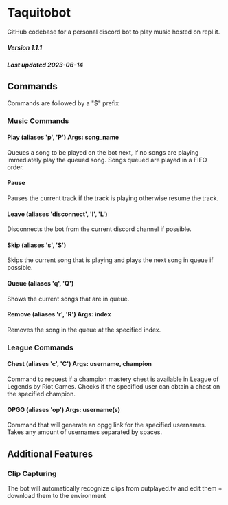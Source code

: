 # Taquitobot

GitHub codebase for a personal discord bot to play music hosted on repl.it.

##### Version 1.1.1 
##### Last updated 2023-06-14

## Commands
Commands are followed by a "$" prefix


### Music Commands
#### Play (aliases 'p', 'P') Args: song_name
Queues a song to be played on the bot next, if no songs are playing immediately play the queued song. Songs queued are played in a FIFO order.

#### Pause
Pauses the current track if the track is playing otherwise resume the track.

#### Leave (aliases 'disconnect', 'l', 'L')
Disconnects the bot from the current discord channel if possible.

#### Skip (aliases 's', 'S')
Skips the current song that is playing and plays the next song in queue if possible.

#### Queue (aliases 'q', 'Q')
Shows the current songs that are in queue.

#### Remove (aliases 'r', 'R') Args: index
Removes the song in the queue at the specified index.

### League Commands
#### Chest (aliases 'c', 'C') Args: username, champion
Command to request if a champion mastery chest is available in League of Legends by Riot Games. Checks if the specified user can obtain a chest on the specified champion.

#### OPGG (aliases 'op') Args: username(s)
Command that will generate an opgg link for the specified usernames. Takes any amount of usernames separated by spaces. 

## Additional Features

### Clip Capturing
The bot will automatically recognize clips from outplayed.tv and edit them + download them to the environment 